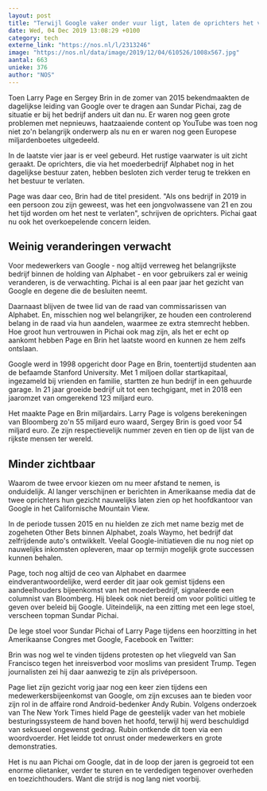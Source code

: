 ```yaml
---
layout: post
title: "Terwijl Google vaker onder vuur ligt, laten de oprichters het verder los"
date: Wed, 04 Dec 2019 13:08:29 +0100
category: tech
externe_link: "https://nos.nl/l/2313246"
image: "https://nos.nl/data/image/2019/12/04/610526/1008x567.jpg"
aantal: 663
unieke: 376
author: "NOS"
---
```


<p>Toen Larry Page en Sergey Brin in de zomer van 2015 bekendmaakten de dagelijkse leiding van Google over te dragen aan Sundar Pichai, zag de situatie er bij het bedrijf anders uit dan nu. Er waren nog geen grote problemen met nepnieuws, haatzaaiende content op YouTube was toen nog niet zo'n belangrijk onderwerp als nu en er waren nog geen Europese miljardenboetes uitgedeeld.</p>
<p>In de laatste vier jaar is er veel gebeurd. Het rustige vaarwater is uit zicht geraakt. De oprichters, die via het moederbedrijf Alphabet nog in het dagelijkse bestuur zaten, hebben besloten zich verder terug te trekken en het bestuur te verlaten.</p>
<p>Page was daar ceo, Brin had de titel president. "Als ons bedrijf in 2019 in een persoon zou zijn geweest, was het een jongvolwassene van 21 en zou het tijd worden om het nest te verlaten", schrijven de oprichters. Pichai gaat nu ook het overkoepelende concern leiden.</p>
<h2>Weinig veranderingen verwacht</h2>
<p>Voor medewerkers van Google - nog altijd verreweg het belangrijkste bedrijf binnen de holding van Alphabet - en voor gebruikers zal er weinig veranderen, is de verwachting. Pichai is al een paar jaar het gezicht van Google en degene die de besluiten neemt.</p>
<p>Daarnaast blijven de twee lid van de raad van commissarissen van Alphabet. En, misschien nog wel belangrijker, ze houden een controlerend belang in de raad via hun aandelen, waarmee ze extra stemrecht hebben. Hoe groot hun vertrouwen in Pichai ook mag zijn, als het er echt op aankomt hebben Page en Brin het laatste woord en kunnen ze hem zelfs ontslaan.</p>
<p>Google werd in 1998 opgericht door Page en Brin, toentertijd studenten aan de befaamde Stanford University. Met 1 miljoen dollar startkapitaal, ingezameld bij vrienden en familie, startten ze hun bedrijf in een gehuurde garage. In 21 jaar groeide bedrijf uit tot een techgigant, met in 2018 een jaaromzet van omgerekend 123 miljard euro.</p>
<p>Het maakte Page en Brin miljardairs. Larry Page is volgens berekeningen van Bloomberg zo'n 55 miljard euro waard, Sergey Brin is goed voor 54 miljard euro. Ze zijn respectievelijk nummer zeven en tien op de lijst van de rijkste mensen ter wereld.</p>
<h2>Minder zichtbaar</h2>
<p>Waarom de twee ervoor kiezen om nu meer afstand te nemen, is onduidelijk. Al langer verschijnen er berichten in Amerikaanse media dat de twee oprichters hun gezicht nauwelijks laten zien op het hoofdkantoor van Google in het Californische Mountain View.</p>
<p>In de periode tussen 2015 en nu hielden ze zich met name bezig met de zogeheten Other Bets binnen Alphabet, zoals Waymo, het bedrijf dat zelfrijdende auto's ontwikkelt. Veelal Google-initiatieven die nu nog niet op nauwelijks inkomsten opleveren, maar op termijn mogelijk grote successen kunnen behalen.</p>
<p>Page, toch nog altijd de ceo van Alphabet en daarmee eindverantwoordelijke, werd eerder dit jaar ook gemist tijdens een aandeelhouders bijeenkomst van het moederbedrijf, signaleerde een columnist van Bloomberg. Hij bleek ook niet bereid om voor politici uitleg te geven over beleid bij Google. Uiteindelijk, na een zitting met een lege stoel, verscheen topman Sundar Pichai.</p>
<p>De lege stoel voor Sundar Pichai of Larry Page tijdens een hoorzitting in het Amerikaanse Congres met Google, Facebook en Twitter:</p>
<p>Brin was nog wel te vinden tijdens protesten op het vliegveld van San Francisco tegen het inreisverbod voor moslims van president Trump. Tegen journalisten zei hij daar aanwezig te zijn als privépersoon.</p>
<p>Page liet zijn gezicht vorig jaar nog een keer zien tijdens een medewerkersbijeenkomst van Google, om zijn excuses aan te bieden voor zijn rol in de affaire rond Android-bedenker Andy Rubin. Volgens onderzoek van The New York Times hield Page de geestelijk vader van het mobiele besturingssysteem de hand boven het hoofd, terwijl hij werd beschuldigd van seksueel ongewenst gedrag. Rubin ontkende dit toen via een woordvoerder. Het leidde tot onrust onder medewerkers en grote demonstraties.</p>
<p>Het is nu aan Pichai om Google, dat in de loop der jaren is gegroeid tot een enorme olietanker, verder te sturen en te verdedigen tegenover overheden en toezichthouders. Want die strijd is nog lang niet voorbij.</p>
